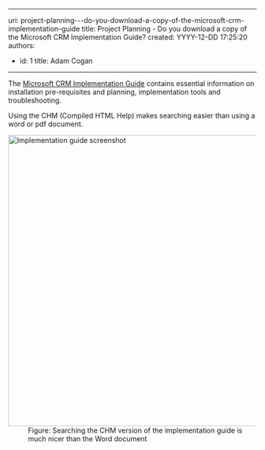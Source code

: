 

---
uri: project-planning---do-you-download-a-copy-of-the-microsoft-crm-implementation-guide
title: Project Planning - Do you download a copy of the Microsoft CRM Implementation Guide?
created: YYYY-12-DD 17:25:20
authors:
  - id: 1
    title: Adam Cogan
---




<span class='intro'> <p>The <a href="http&#58;//www.microsoft.com/en-us/download/details.aspx?id=3621" target="_blank">Microsoft CRM Implementation Guide</a> contains essential information on installation pre-requisites and planning, implementation tools and troubleshooting.</p>
                 </span>

<p>Using the CHM (Compiled HTML Help) makes searching easier than using a word or pdf document.</p>
                <dl class="image">
                    <dt><img alt="Implementation guide screenshot" src="/PublishingImages/crm-implementation-guide.jpg" style="width&#58;590px;" /></dt>
                    <dd>Figure&#58; Searching the CHM version of the implementation guide is much nicer than the Word document</dd>
                </dl>



